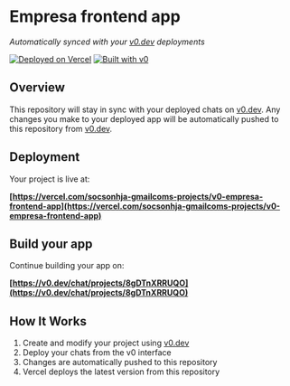 # Empresa frontend app

*Automatically synced with your [v0.dev](https://v0.dev) deployments*

[![Deployed on Vercel](https://img.shields.io/badge/Deployed%20on-Vercel-black?style=for-the-badge&logo=vercel)](https://vercel.com/socsonhja-gmailcoms-projects/v0-empresa-frontend-app)
[![Built with v0](https://img.shields.io/badge/Built%20with-v0.dev-black?style=for-the-badge)](https://v0.dev/chat/projects/8gDTnXRRUQO)

## Overview

This repository will stay in sync with your deployed chats on [v0.dev](https://v0.dev).
Any changes you make to your deployed app will be automatically pushed to this repository from [v0.dev](https://v0.dev).

## Deployment

Your project is live at:

**[https://vercel.com/socsonhja-gmailcoms-projects/v0-empresa-frontend-app](https://vercel.com/socsonhja-gmailcoms-projects/v0-empresa-frontend-app)**

## Build your app

Continue building your app on:

**[https://v0.dev/chat/projects/8gDTnXRRUQO](https://v0.dev/chat/projects/8gDTnXRRUQO)**

## How It Works

1. Create and modify your project using [v0.dev](https://v0.dev)
2. Deploy your chats from the v0 interface
3. Changes are automatically pushed to this repository
4. Vercel deploys the latest version from this repository